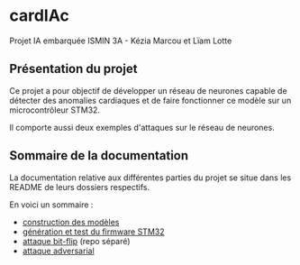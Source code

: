 # cardIAc
Projet IA embarquée ISMIN 3A - Kézia Marcou et Lïam Lotte

## Présentation du projet

Ce projet a pour objectif de développer un réseau de neurones capable de détecter des anomalies cardiaques et de faire fonctionner ce modèle sur un microcontrôleur STM32. 

Il comporte aussi deux exemples d'attaques sur le réseau de neurones. 

## Sommaire de la documentation

La documentation relative aux différentes parties du projet se situe dans les README de leurs dossiers respectifs. 

En voici un sommaire : 
- [construction des modèles](./neural_network/README.md)
- [génération et test du firmware STM32](./Firmware/README.md)
- [attaque bit-flip](https://github.com/Zeug555/cardIAc_bit_flip_attack) (repo séparé)
- [attaque adversarial](./adversarial/README.md)

